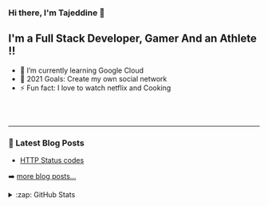 ### Hi there, I'm Tajeddine 👋

## I'm a Full Stack Developer, Gamer And an Athlete !!

- 🌱 I’m currently learning Google Cloud
- 🥅 2021 Goals: Create my own social network
- ⚡ Fun fact: I love to watch netflix and Cooking

<!-- <br /> -->

<!-- TODO Put on top ??? -->
<!-- <img alt="www.tajeddine.dev" src="https://img.shields.io/badge/JavaScript-323330?style=for-the-badge&logo=javascript&logoColor=F7DF1E" /> -->

<br />

<!-- ### Languages & Frameworks:

[<img align="left" alt="JavaScript" height="25px width="25px" src="https://devicon.dev/devicon.git/icons/javascript/javascript-original.svg" />][website]
[<img align="left" alt="Vue.js" height="25px width="25px" src="https://devicon.dev/devicon.git/icons/vuejs/vuejs-original.svg" />][website]
[<img align="left" alt="Vue.js" height="25px width="25px" src="https://nuxtjs.org/logos/nuxt-square.svg" />][website]
[<img align="left" alt="Node.js" height="25px width="25px" src="https://devicon.dev/devicon.git/icons/nodejs/nodejs-original.svg" />][website]
[<img align="left" alt="MongoDB" height="25px width="25px" src="https://cdn.worldvectorlogo.com/logos/mongodb-icon-1.svg" />][website]
[<img align="left" alt="Google Cloud" height="25px width="25px" src="https://avatars0.githubusercontent.com/u/2810941?s=200&v=4" />][website]
[<img align="left" alt="HTML5" height="25px width="25px" src="https://devicon.dev/devicon.git/icons/html5/html5-original-wordmark.svg" />][website]
[<img align="left" alt="CSS3" height="25px width="25px" src="https://devicon.dev/devicon.git/icons/css3/css3-original-wordmark.svg" />][website]
[<img align="left" alt="Sass" height="25px width="25px" src="https://devicon.dev/devicon.git/icons/sass/sass-original.svg" />][website] -->

<br />

---

### 📕 Latest Blog Posts

<!-- BLOG-POST-LIST:START -->

- [HTTP Status codes](https://dev.to/tajeddine/http-status-codes-2m7n)
<!-- BLOG-POST-LIST:END -->

➡️ [more blog posts...](https://dev.to/tajeddine)

<details>
  <summary>:zap: GitHub Stats</summary>

<img align="left" alt="Tajeddine's GitHub Stats" src="https://github-readme-stats-git-master.tajeddine-js.vercel.app/api?username=tajeddine-js&count_private=true&show_icons=true&hide_border=true&bg_color=212121&title_color=29f709&&text_color=C9D1D9&icon_color=29f709" />

![Top Langs](https://github-readme-stats-git-master.tajeddine-js.vercel.app/api/top-langs/?username=tajeddine-js&count_private=true&hide_border=true&bg_color=212121&title_color=29f709&text_color=C9D1D9)

</details>

[website]: https://tajeddine.dev
[linkedin]: https://www.linkedin.com/in/tajeddine-zemzmi-alaoui-29b889167/
[dev.to]: https://dev.to/tajeddine
